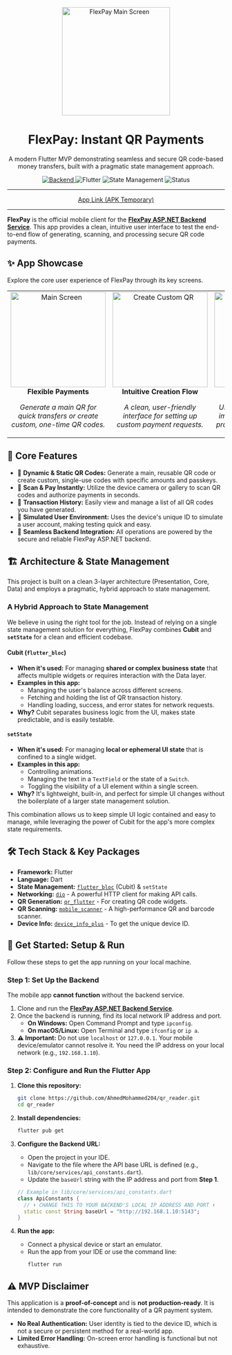 

<div align="center">
  <img src="https://github.com/user-attachments/assets/f4f7fbbf-720d-44e9-8caf-a928b5d9bca7" width="250" alt="FlexPay Main Screen">
  <h1>FlexPay: Instant QR Payments</h1>
  <p>A modern Flutter MVP demonstrating seamless and secure QR code-based money transfers, built with a pragmatic state management approach.</p>

  <p>
    <a href="https://github.com/AhmedMohammed204/flex_pay_service">
      <img src="https://img.shields.io/badge/Backend-ASP.NET-5C2D91?style=for-the-badge&logo=dotnet" alt="Backend">
    </a>
    <img src="https://img.shields.io/badge/Flutter-02569B?style=for-the-badge&logo=flutter&logoColor=white" alt="Flutter">
    <img src="https://img.shields.io/badge/State-Cubit%20%26%20setState-blue?style=for-the-badge" alt="State Management">
    <img src="https://img.shields.io/badge/Status-MVP%2FPrototype-orange?style=for-the-badge" alt="Status">
    <hr>
    <a href="https://www.mediafire.com/file/858r313i6hq70kr/FlexPay_v2.apk/file">App Link (APK Temporary)</a>
  </p>
</div>

---

**FlexPay** is the official mobile client for the **[FlexPay ASP.NET Backend Service](https://github.com/AhmedMohammed204/flex_pay_service)**. This app provides a clean, intuitive user interface to test the end-to-end flow of generating, scanning, and processing secure QR code payments.

## ✨ App Showcase

Explore the core user experience of FlexPay through its key screens.

<table>
  <tr>
    <td align="center" valign="top">
      <img src="https://github.com/user-attachments/assets/f4f7fbbf-720d-44e9-8caf-a928b5d9bca7" width="220" alt="Main Screen">
      <br />
      <strong>Flexible Payments</strong>
      <p><em>Generate a main QR for quick transfers or create custom, one-time QR codes.</em></p>
    </td>
    <td align="center" valign="top">
      <img src="https://github.com/user-attachments/assets/9455551b-92f7-4ca6-a834-98075a4794d4" width="220" alt="Create Custom QR">
      <br />
      <strong>Intuitive Creation Flow</strong>
      <p><em>A clean, user-friendly interface for setting up custom payment requests.</em></p>
    </td>
    <td align="center" valign="top">
      <img src="https://github.com/user-attachments/assets/32e1b68c-01ee-4a9d-878d-b76a0ea1cf92" width="220" alt="Scan Screen">
      <br />
      <strong>Scan with Ease</strong>
      <p><em>Use the camera or pick an image from your gallery to process payments instantly.</em></p>
    </td>
     <td align="center" valign="top">
      <img src="https://github.com/user-attachments/assets/df4f0574-a422-435e-ac99-87e96e392597" width="220" alt="History Screen">
      <br />
      <strong>Keep Track</strong>
      <p><em>A clear history of all your generated QR codes and their current status.</em></p>
    </td>
  </tr>
</table>

## 🎯 Core Features

-   📱 **Dynamic & Static QR Codes:** Generate a main, reusable QR code or create custom, single-use codes with specific amounts and passkeys.
-   📸 **Scan & Pay Instantly:** Utilize the device camera or gallery to scan QR codes and authorize payments in seconds.
-   📜 **Transaction History:** Easily view and manage a list of all QR codes you have generated.
-   👤 **Simulated User Environment:** Uses the device's unique ID to simulate a user account, making testing quick and easy.
-   🔗 **Seamless Backend Integration:** All operations are powered by the secure and reliable FlexPay ASP.NET backend.

## 🏗️ Architecture & State Management

This project is built on a clean 3-layer architecture (Presentation, Core, Data) and employs a pragmatic, hybrid approach to state management.

### A Hybrid Approach to State Management

We believe in using the right tool for the job. Instead of relying on a single state management solution for everything, FlexPay combines **Cubit** and **`setState`** for a clean and efficient codebase.

#### Cubit (`flutter_bloc`)
-   **When it's used:** For managing **shared or complex business state** that affects multiple widgets or requires interaction with the Data layer.
-   **Examples in this app:**
    -   Managing the user's balance across different screens.
    -   Fetching and holding the list of QR transaction history.
    -   Handling loading, success, and error states for network requests.
-   **Why?** Cubit separates business logic from the UI, makes state predictable, and is easily testable.

#### `setState`
-   **When it's used:** For managing **local or ephemeral UI state** that is confined to a single widget.
-   **Examples in this app:**
    -   Controlling animations.
    -   Managing the text in a `TextField` or the state of a `Switch`.
    -   Toggling the visibility of a UI element within a single screen.
-   **Why?** It's lightweight, built-in, and perfect for simple UI changes without the boilerplate of a larger state management solution.

This combination allows us to keep simple UI logic contained and easy to manage, while leveraging the power of Cubit for the app's more complex state requirements.

## 🛠️ Tech Stack & Key Packages

-   **Framework:** Flutter
-   **Language:** Dart
-   **State Management:** [`flutter_bloc`](https://pub.dev/packages/flutter_bloc) (Cubit) & `setState`
-   **Networking:** [`dio`](https://pub.dev/packages/dio) - A powerful HTTP client for making API calls.
-   **QR Generation:** [`qr_flutter`](https://pub.dev/packages/qr_flutter) - For creating QR code widgets.
-   **QR Scanning:** [`mobile_scanner`](https://pub.dev/packages/mobile_scanner) - A high-performance QR and barcode scanner.
-   **Device Info:** [`device_info_plus`](https://pub.dev/packages/device_info_plus) - To get the unique device ID.

## 🚀 Get Started: Setup & Run

Follow these steps to get the app running on your local machine.

### Step 1: Set Up the Backend

The mobile app **cannot function** without the backend service.

1.  Clone and run the **[FlexPay ASP.NET Backend Service](https://github.com/AhmedMohammed204/flex_pay_service)**.
2.  Once the backend is running, find its local network IP address and port.
    -   **On Windows:** Open Command Prompt and type `ipconfig`.
    -   **On macOS/Linux:** Open Terminal and type `ifconfig` or `ip a`.
3.  **⚠️ Important:** Do not use `localhost` or `127.0.0.1`. Your mobile device/emulator cannot resolve it. You need the IP address on your local network (e.g., `192.168.1.10`).

### Step 2: Configure and Run the Flutter App

1.  **Clone this repository:**
    ```sh
    git clone https://github.com/AhmedMohammed204/qr_reader.git
    cd qr_reader
    ```

2.  **Install dependencies:**
    ```sh
    flutter pub get
    ```

3.  **Configure the Backend URL:**
    -   Open the project in your IDE.
    -   Navigate to the file where the API base URL is defined (e.g., `lib/core/services/api_constants.dart`).
    -   Update the `baseUrl` string with the IP address and port from **Step 1**.

    ```dart
    // Example in lib/core/services/api_constants.dart
    class ApiConstants {
      // ⬇️ CHANGE THIS TO YOUR BACKEND'S LOCAL IP ADDRESS AND PORT ⬇️
      static const String baseUrl = "http://192.168.1.10:5143";
    }
    ```

4.  **Run the app:**
    -   Connect a physical device or start an emulator.
    -   Run the app from your IDE or use the command line:
        ```sh
        flutter run
        ```

## ⚠️ MVP Disclaimer

This application is a **proof-of-concept** and is **not production-ready**. It is intended to demonstrate the core functionality of a QR payment system.

-   **No Real Authentication:** User identity is tied to the device ID, which is not a secure or persistent method for a real-world app.
-   **Limited Error Handling:** On-screen error handling is functional but not exhaustive.


